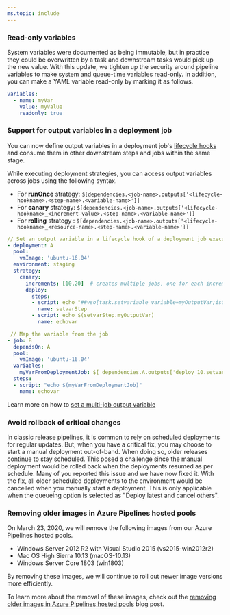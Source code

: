 ```yaml
---
ms.topic: include
---
```


### Read-only variables

System variables were documented as being immutable, but in practice they could be overwritten by a task and downstream tasks would pick up the new value. With this update, we tighten up the security around pipeline variables to make system and queue-time variables read-only. In addition, you can make a YAML variable read-only by marking it as follows.

```yaml
variables:
  - name: myVar
    value: myValue
    readonly: true
```

### Support for output variables in a deployment job

You can now define output variables in a deployment job's [lifecycle hooks](https://docs.microsoft.com/azure/devops/pipelines/process/deployment-jobs?view=azure-devops#descriptions-of-life-cycle-hooks) and consume them in other downstream steps and jobs within the same stage.

While executing deployment strategies, you can access output variables across jobs using the following syntax.

- For **runOnce** strategy: `$[dependencies.<job-name>.outputs['<lifecycle-hookname>.<step-name>.<variable-name>']]`
- For **canary** strategy: `$[dependencies.<job-name>.outputs['<lifecycle-hookname>_<increment-value>.<step-name>.<variable-name>']]`
- For **rolling** strategy : `$[dependencies.<job-name>.outputs['<lifecycle-hookname>_<resource-name>.<step-name>.<variable-name>']]`

```yaml
// Set an output variable in a lifecycle hook of a deployment job executing canary strategy
- deployment: A
  pool:
    vmImage: 'ubuntu-16.04'
  environment: staging
  strategy:
    canary:
      increments: [10,20]  # creates multiple jobs, one for each increment. Output variable can be referenced with this.
      deploy:
        steps:
        - script: echo "##vso[task.setvariable variable=myOutputVar;isOutput=true]this is the deployment variable value"
          name: setvarStep
        - script: echo $(setvarStep.myOutputVar)
          name: echovar

 // Map the variable from the job
- job: B
  dependsOn: A
  pool:
    vmImage: 'ubuntu-16.04'
  variables:
    myVarFromDeploymentJob: $[ dependencies.A.outputs['deploy_10.setvarStep.myOutputVar'] ]
  steps:
  - script: "echo $(myVarFromDeploymentJob)"
    name: echovar
```

Learn more on how to [set a multi-job output variable](https://docs.microsoft.com/azure/devops/pipelines/process/variables?view=azure-devops&tabs=yaml%2Cbatch#set-a-multi-job-output-variable)

### Avoid rollback of critical changes

In classic release pipelines, it is common to rely on scheduled deployments for regular updates. But, when you have a critical fix, you may choose to start a manual deployment out-of-band. When doing so, older releases continue to stay scheduled. This posed a challenge since the manual deployment would be rolled back when the deployments resumed as per schedule. Many of you reported this issue and we have now fixed it. With the fix, all older scheduled deployments to the environment would be cancelled when you manually start a deployment. This is only applicable when the queueing option is selected as "Deploy latest and cancel others".

### Removing older images in Azure Pipelines hosted pools

On March 23, 2020, we will remove the following images from our Azure Pipelines hosted pools.

- Windows Server 2012 R2 with Visual Studio 2015 (vs2015-win2012r2)
- Mac OS High Sierra 10.13 (macOS-10.13)
- Windows Server Core 1803 (win1803)

By removing these images, we will continue to roll out newer image versions more efficiently.

To learn more about the removal of these images, check out the [removing older images in Azure Pipelines hosted pools](https://aka.ms/removing-older-images-hosted-pools) blog post.
